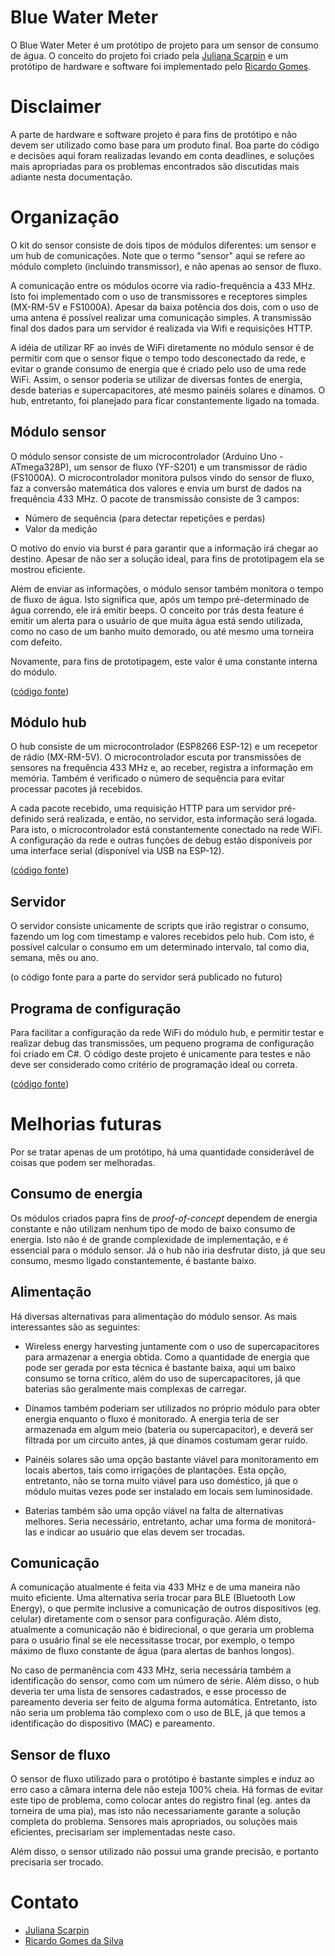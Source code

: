 # Blue Water Meter

O Blue Water Meter é um protótipo de projeto para um sensor de consumo de água. O conceito do projeto foi criado pela [Juliana Scarpin](github.com/scarpinjuliana) e um protótipo de hardware e software foi implementado pelo [Ricardo Gomes](github.com/rgsilva).

# Disclaimer

A parte de hardware e software projeto é para fins de protótipo e não devem ser utilizado como base para um produto final. Boa parte do código e decisões aqui foram realizadas levando em conta deadlines, e soluções mais apropriadas para os problemas encontrados são discutidas mais adiante nesta documentação.

# Organização

O kit do sensor consiste de dois tipos de módulos diferentes: um sensor e um hub de comunicações. Note que o termo "sensor" aqui se refere ao módulo completo (incluindo transmissor), e não apenas ao sensor de fluxo.

A comunicação entre os módulos ocorre via radio-frequência a 433 MHz. Isto foi implementado com o uso de transmissores e receptores simples (MX-RM-5V e FS1000A). Apesar da baixa potência dos dois, com o uso de uma antena é possível realizar uma comunicação simples. A transmissão final dos dados para um servidor é realizada via Wifi e requisições HTTP.

A idéia de utilizar RF ao invés de WiFi diretamente no módulo sensor é de permitir com que o sensor fique o tempo todo desconectado da rede, e evitar o grande consumo de energia que é criado pelo uso de uma rede WiFi. Assim, o sensor poderia se utilizar de diversas fontes de energia, desde baterias e supercapacitores, até mesmo painéis solares e dínamos. O hub, entretanto, foi planejado para ficar constantemente ligado na tomada.

## Módulo sensor

O módulo sensor consiste de um microcontrolador (Arduino Uno - ATmega328P), um sensor de fluxo (YF-S201) e um transmissor de rádio (FS1000A). O microcontrolador monitora pulsos vindo do sensor de fluxo, faz a conversão matemática dos valores e envia um burst de dados na frequência 433 MHz. O pacote de transmissão consiste de 3 campos:

* Número de sequência (para detectar repetições e perdas)
* Valor da medição

O motivo do envio via burst é para garantir que a informação irá chegar ao destino. Apesar de não ser a solução ideal, para fins de prototipagem ela se mostrou eficiente.

Além de enviar as informações, o módulo sensor também monitora o tempo de fluxo de água. Isto significa que, após um tempo pré-determinado de água correndo, ele irá emitir beeps. O conceito por trás desta feature é emitir um alerta para o usuário de que muita água está sendo utilizada, como no caso de um banho muito demorado, ou até mesmo uma torneira com defeito.

Novamente, para fins de prototipagem, este valor é uma constante interna do módulo.

([código fonte](https://github.com/rgsilva/blue/tree/master/Prototype/sender))

## Módulo hub

O hub consiste de um microcontrolador (ESP8266 ESP-12) e um recepetor de rádio (MX-RM-5V). O microcontrolador escuta por transmissões de sensores na frequência 433 MHz e, ao receber, registra a informação em memória. Também é verificado o número de sequência para evitar processar pacotes já recebidos.

A cada pacote recebido, uma requisição HTTP para um servidor pré-definido será realizada, e então, no servidor, esta informação será logada. Para isto, o microcontrolador está constantemente conectado na rede WiFi. A configuração da rede e outras funções de debug estão disponíveis por uma interface serial (disponível via USB na ESP-12).

([código fonte](https://github.com/rgsilva/blue/tree/master/Prototype/hub))

## Servidor

O servidor consiste unicamente de scripts que irão registrar o consumo, fazendo um log com timestamp e valores recebidos pelo hub. Com isto, é possível calcular o consumo em um determinado intervalo, tal como dia, semana, mês ou ano.

(o código fonte para a parte do servidor será publicado no futuro)

## Programa de configuração

Para facilitar a configuração da rede WiFi do módulo hub, e permitir testar e realizar debug das transmissões, um pequeno programa de configuração foi criado em C#. O código deste projeto é unicamente para testes e não deve ser considerado como critério de programação ideal ou correta.

([código fonte](https://github.com/rgsilva/blue/tree/master/WaterMeter%20Config%20Tool))

# Melhorias futuras

Por se tratar apenas de um protótipo, há uma quantidade considerável de coisas que podem ser melhoradas.

## Consumo de energia

Os módulos criados papra fins de _proof-of-concept_ dependem de energia constante e não utilizam nenhum tipo de modo de baixo consumo de energia. Isto não é de grande complexidade de implementação, e é essencial para o módulo sensor. Já o hub não iria desfrutar disto, já que seu consumo, mesmo ligado constantemente, é bastante baixo.

## Alimentação

Há diversas alternativas para alimentação do módulo sensor. As mais interessantes são as seguintes:

* Wireless energy harvesting juntamente com o uso de supercapacitores para armazenar a energia obtida. Como a quantidade de energia que pode ser gerada por esta técnica é bastante baixa, aqui um baixo consumo se torna crítico, além do uso de supercapacitores, já que baterias são geralmente mais complexas de carregar.

* Dínamos também poderiam ser utilizados no próprio módulo para obter energia enquanto o fluxo é monitorado. A energia teria de ser armazenada em algum meio (bateria ou supercapacitor), e deverá ser filtrada por um circuito antes, já que dínamos costumam gerar ruído.

* Painéis solares são uma opção bastante viável para monitoramento em locais abertos, tais como irrigações de plantações. Esta opção, entretanto, não se torna muito viável para uso doméstico, já que o módulo muitas vezes pode ser instalado em locais sem luminosidade.

* Baterias também são uma opção viável na falta de alternativas melhores. Seria necessário, entretanto, achar uma forma de monitorá-las e indicar ao usuário que elas devem ser trocadas.

## Comunicação

A comunicação atualmente é feita via 433 MHz e de uma maneira não muito eficiente. Uma alternativa seria trocar para BLE (Bluetooth Low Energy), o que permite inclusive a comunicação de outros dispositivos (eg. celular) diretamente com o sensor para configuração. Além disto, atualmente a comunicação não é bidirecional, o que geraria um problema para o usuário final se ele necessitasse trocar, por exemplo, o tempo máximo de fluxo constante de água (para alertas de banhos longos).

No caso de permanência com 433 MHz, seria necessária também a identificação do sensor, como com um número de série. Além disso, o hub deveria ter uma lista de sensores cadastrados, e esse processo de pareamento deveria ser feito de alguma forma automática. Entretanto, isto não seria um problema tão complexo com o uso de BLE, já que temos a identificação do dispositivo (MAC) e pareamento.

## Sensor de fluxo

O sensor de fluxo utilizado para o protótipo é bastante simples e induz ao erro caso a câmara interna dele não esteja 100% cheia. Há formas de evitar este tipo de problema, como colocar antes do registro final (eg. antes da torneira de uma pia), mas isto não necessariamente garante a solução completa do problema. Sensores mais apropriados, ou soluções mais eficientes, precisariam ser implementadas neste caso.

Além disso, o sensor utilizado não possui uma grande precisão, e portanto precisaria ser trocado.

# Contato

* [Juliana Scarpin](https://www.linkedin.com/in/julianascarpin/)
* [Ricardo Gomes da Silva](https://www.linkedin.com/in/ricardo-gomes-da-silva-43879032/)
